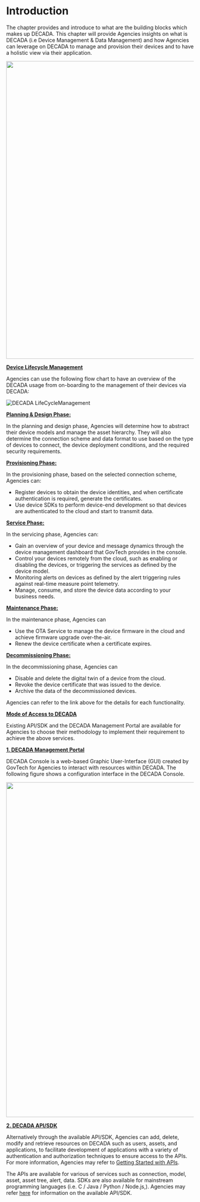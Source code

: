 # Introduction

The chapter provides and introduce to what are the building blocks which makes up DECADA. This chapter will provide Agencies insights on what is DECADA (i.e Device Management & Data Management) and how Agencies can leverage on DECADA to manage and provision their devices and to have a holistic view via their application. 


<div align=center>
<img width="800" src="./images/buildingblock.png"/>
</div>

**<u>Device Lifecycle Management</u>**

Agencies can use the following flow chart to have an overview of the DECADA usage from on-boarding to the management of their devices via DECADA:
<!--
<script>
   $(document).ready(function(){
      $('img[usemap]').rwdImageMaps();
   });
   /* You can see that it's responsive */
   img {
      width: 800px;
      height: 800px;
   }
</script>

<map name="flowchart">
        <area shape="rect" coords="30,145,120,197"
          href="https://decada-playbook.siot.local/#/Dev_Con/Onboard?id=integration-with-decada"
          target="_blank" alt="Integration" />
        <area shape="rect" coords="30,230,120,288"
          href="https://decada-playbook.siot.local/#/Dev_Con/Onboard?id=device-connectivity"
          target="_blank" alt="Connectivity" />
        <area shape="rect" coords="30,310,120,370"
          href="https://decada-playbook.siot.local/#/Dev_Con/Onboard?id=data-format"
          target="_blank" alt="Data" />
        <area shape="rect" coords="170,313,260,361"
         href="https://decada-playbook.siot.local/#/Dev_Con/Onboard?id=device-registration"
         target="_blank" alt="Rego"  />
         <area shape="rect" coords="160,410,269,460"
         href="https://decada-playbook.siot.local/#/Dev_Con/Onboard?id=managing-asset-tree"
         target="_blank" alt="Asset"  />
         <area shape="rect" coords="320,75,408,125"
         href="https://decada-playbook.siot.local/#/Dev_Con/Service?id=multi-tenancy"
         target="_blank" alt="Multi-Tenancy"  />
         <area shape="rect" coords="320,150,410,205"
         href="https://decada-playbook.siot.local/#/Dev_Con/Service?id=dashboard"
         target="_blank" alt="Dashboard"  />
         <area shape="rect" coords="320,232,410,282"
         href="https://decada-playbook.siot.local/#/Dev_Con/Service?id=remote-controlling-of-devices"
         target="_blank" alt="Remote"  />
         <area shape="rect" coords="320,310,410,362"
         href="https://decada-playbook.siot.local/#/Dev_Con/Service?id=alerts"
         target="_blank" alt="Alerts"  />
         <area shape="rect" coords="316,400,425,452"
         href="https://decada-playbook.siot.local/#/Dev_Con/Service?id=logging-mechanism"
         target="_blank" alt="Logging"  />
         <area shape="rect" coords="312,480,420,555"
         href="https://decada-playbook.siot.local/#/Dev_Con/Service?id=data-asset-management"
         target="_blank" alt="DAM"  />
         <area shape="rect" coords="312,580,420,630"
         href="https://decada-playbook.siot.local/#/Dev_Con/Service?id=device-integration"
         target="_blank" alt="Integration"  />
         <area shape="rect" coords="475,310,560,362"
         href="https://decada-playbook.siot.local/#/Dev_Con/Maintenance?id=over-the-air-ota-upgrade"
         target="_blank" alt="OTA"  />
         <area shape="rect" coords="475,400,560,452"
         href="https://decada-playbook.siot.local/#/Dev_Con/Maintenance?id=certificate-lifecycle-management"
         target="_blank" alt="Cert"  />
         <area shape="rect" coords="616,313,701,362"
         href="https://decada-playbook.siot.local/#/Dev_Con/Decommis"
         target="_blank" alt="Decom"  />
         </map>
<img usemap="#flowchart" src="./images/decada_flow.png" alt="DECADA LifeCycleManagement" />

Agencies can use the following flow chart to have an overview of the DECADA usage from on-boarding to the management of their devices via DECADA:
-->
<script>
   $(document).ready(function(){
      $('img[usemap]').rwdImageMaps();
   });
   /* You can see that it's responsive */
   img {
      width: 800px;
      height: 800px;
   }
</script>

<map name="flowchart">
        <area shape="rect" coords="30,145,120,197"
          href="https://decada-playbook.siot.local/#/Dev_Con/Onboard?id=integration-with-decada"
          target="_blank" alt="Integration" />
        <area shape="rect" coords="30,230,120,288"
          href="https://decada-playbook.siot.local/#/Dev_Con/Onboard?id=device-connectivity"
          target="_blank" alt="Connectivity" />
        <area shape="rect" coords="30,310,120,370"
          href="https://decada-playbook.siot.local/#/Dev_Con/Onboard?id=data-format"
          target="_blank" alt="Data" />
        <area shape="rect" coords="170,313,260,361"
         href="https://decada-playbook.siot.local/#/Dev_Con/Onboard?id=device-registration"
         target="_blank" alt="Rego"  />
         <area shape="rect" coords="160,410,269,460"
         href="https://decada-playbook.siot.local/#/Dev_Con/Onboard?id=managing-asset-tree"
         target="_blank" alt="Asset"  />
         <area shape="rect" coords="320,75,408,125"
         href="https://decada-playbook.siot.local/#/Dev_Con/Service?id=multi-tenancy"
         target="_blank" alt="Multi-Tenancy"  />
         <area shape="rect" coords="320,150,410,205"
         href="https://decada-playbook.siot.local/#/Dev_Con/Service?id=dashboard"
         target="_blank" alt="Dashboard"  />
         <area shape="rect" coords="320,232,410,282"
         href="https://decada-playbook.siot.local/#/Dev_Con/Service?id=remote-controlling-of-devices"
         target="_blank" alt="Remote"  />
         <area shape="rect" coords="320,310,410,362"
         href="https://decada-playbook.siot.local/#/Dev_Con/Service?id=alerts"
         target="_blank" alt="Alerts"  />
         <area shape="rect" coords="316,400,425,452"
         href="https://decada-playbook.siot.local/#/Dev_Con/Service?id=logging-mechanism"
         target="_blank" alt="Logging"  />
         <area shape="rect" coords="312,480,420,555"
         href="https://decada-playbook.siot.local/#/Dev_Con/Service?id=data-asset-management"
         target="_blank" alt="DAM"  />
         <area shape="rect" coords="312,580,420,630"
         href="https://decada-playbook.siot.local/#/Dev_Con/Service?id=device-integration"
         target="_blank" alt="Integration"  />
         <area shape="rect" coords="475,310,560,362"
         href="https://decada-playbook.siot.local/#/Dev_Con/Maintenance?id=over-the-air-ota-upgrade"
         target="_blank" alt="OTA"  />
         <area shape="rect" coords="475,400,560,452"
         href="https://decada-playbook.siot.local/#/Dev_Con/Maintenance?id=certificate-lifecycle-management"
         target="_blank" alt="Cert"  />
         <area shape="rect" coords="616,313,701,362"
         href="https://decada-playbook.siot.local/#/Dev_Con/Decommis"
         target="_blank" alt="Decom"  />
         </map>
<img usemap="#flowchart" src="./images/decada_flow.png" alt="DECADA LifeCycleManagement" />

**<u>Planning & Design Phase:</u>**

In the planning and design phase, Agencies will determine how to abstract their device models and manage the asset hierarchy. They will also determine the connection scheme and data format to use based on the type of devices to connect, the device deployment conditions, and the required security requirements.

**<u>Provisioning Phase:</u>**

In the provisioning phase, based on the selected connection scheme, Agencies can: 

- Register devices to obtain the device identities, and when certificate authentication is required, generate the certificates.
- Use device SDKs to perform device-end development so that devices are authenticated to the cloud and start to transmit data.

**<u>Service Phase:</u>**

In the servicing phase, Agencies can:

- Gain an overview of your device and message dynamics through the device management dashboard that GovTech provides in the console. 
- Control your devices remotely from the cloud, such as enabling or disabling the devices, or triggering the services as defined by the device model.
- Monitoring alerts on devices as defined by the alert triggering rules against real-time measure point telemetry. 
- Manage, consume, and store the device data according to your business needs. 

**<u>Maintenance Phase:</u>**

In the maintenance phase, Agencies can

- Use the OTA Service to manage the device firmware in the cloud and achieve firmware upgrade over-the-air. 
- Renew the device certificate when a certificate expires.

**<u>Decommissioning Phase:</u>**

In the decommissioning phase, Agencies can

- Disable and delete the digital twin of a device from the cloud.
- Revoke the device certificate that was issued to the device.
- Archive the data of the decommissioned devices.

Agencies can refer to the link above for the details for each functionality.

<!--
Device on-boarding typically follows the lifecycle depicted below diagram:

**1. Planning/Designing:**
   - [Integration of devices to DECADA](https://decada-playbook.siot.local/#/Dev_Con/Onboard?id=integration-with-decada)
   - [Device Connectivity](https://decada-playbook.siot.local/#/Dev_Con/Onboard?id=device-connectivity)   

**2. Provisioning:**
   - [Device Registration](https://decada-playbook.siot.local/#/Dev_Con/Onboard?id=device-registration)
   - [Managing Assets Tree](https://decada-playbook.siot.local/#/Dev_Con/Onboard?id=managing-asset-tree)
   - [Asset Tree](https://decada-playbook.siot.local/#/Dev_Con/Onboard?id=managing-asset-tree)
   - [Data Format](https://decada-playbook.siot.local/#/Dev_Con/Onboard?id=data-format)

**3. Service:**
   - [Multi-Tenancy](https://decada-playbook.siot.local/#/Dev_Con/Service?id=multi-tenancy)
   - [Dashboard](https://decada-playbook.siot.local/#/Dev_Con/Service?id=dashboard)
   - [Remote Controlling of Devices](https://decada-playbook.siot.local/#/Dev_Con/Service?id=remote-controlling-of-devices)
   - [Alerts](https://decada-playbook.siot.local/#/Dev_Con/Service?id=alerts)
   - [Logging Mechanism](https://decada-playbook.siot.local/#/Dev_Con/Service?id=logging-mechanism)
   - [Data Asset Management](https://decada-playbook.siot.local/#/Dev_Con/Service?id=data-asset-management)
   - [Data Analytics](https://decada-playbook.siot.local/#/Dev_Con/Service?id=data-analytics)
   - [Data Integration](https://decada-playbook.siot.local/#/Dev_Con/Service?id=data-integration)

**4.  Maintenance**
   - [Over-The-Air Update](https://decada-playbook.siot.local/#/Dev_Con/Maintenance?id=over-the-air-ota-upgrade )
   - [Certificate Lifecycle Management](https://decada-playbook.siot.local/#/Dev_Con/Maintenance?id=certificate-lifecycle-management ) 
Dev_Con/Maintenance?id=certificate-lifecycle-management   Dev_Con/Onboard?id=device-registration
**5.  [Decommissioning](https://decada-playbook.siot.local/#/Dev_Con/Decommis.md)**


<div align=center>
<img width="800" src="./images/DecadaLC2.png"/>
</div>
-->

**<u>Mode of Access to DECADA</u>**

Existing API/SDK and the DECADA Management Portal are available for Agencies to choose their methodology to implement their requirement to achieve the above services. 

**<u>1. DECADA Management Portal</u>**

DECADA Console is a web-based Graphic User-Interface (GUI) created by GovTech for Agencies to interact with resources within DECADA. The following figure shows a configuration interface in the DECADA Console.

<div align=center>
<img width="900" src="./images/Decada_home.png"/>
</div>

**<u>2. DECADA API/SDK</u>**

Alternatively through the available API/SDK, Agencies can add, delete, modify and retrieve resources on DECADA such as users, assets, and applications, to facilitate development of applications with a variety of authentication and authorization techniques to ensure access to the APIs. For more information, Agencies may refer to [Getting Started with APIs](https://support.envisioniot.com/docs/api/en/latest/gettingstarted.html).

The APIs are available for various of services such as connection, model, asset, asset tree, alert, data. SDKs are also available for mainstream programming languages (i.e. C / Java / Python / Node.js,). Agencies may refer [here](https://siotteam.atlassian.net/wiki/spaces/DUG/pages/2263220229/DECADA+SDK+API) for information on the available API/SDK.